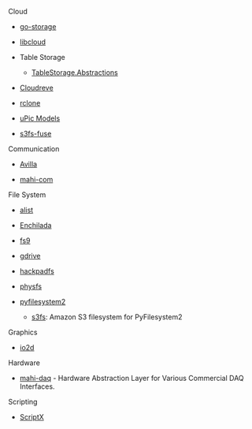 Cloud

- [go-storage](https://github.com/beyondstorage/go-storage)

- [libcloud](https://github.com/apache/libcloud)

- Table Storage
  
  - [TableStorage.Abstractions](https://github.com/Tazmainiandevil/TableStorage.Abstractions)

- [Cloudreve](https://github.com/cloudreve/Cloudreve)

- [rclone](https://github.com/rclone/rclone)

- [uPic Models](https://github.com/gee1k/uPic/tree/master/uPic/Models)

- [s3fs-fuse](https://github.com/s3fs-fuse/s3fs-fuse)

Communication

- [Avilla](https://github.com/GraiaProject/Avilla)

- [mahi-com](https://github.com/mahilab/mahi-com)

File System

- [alist](https://github.com/Xhofe/alist)

- [Enchilada](https://github.com/sparkeh9/Enchilada)

- [fs9](https://github.com/reusee/fs9)

- [gdrive](https://github.com/BYVoid/gdrive)

- [hackpadfs](https://github.com/hack-pad/hackpadfs)

- [physfs](https://github.com/icculus/physfs)

- [pyfilesystem2](https://github.com/PyFilesystem/pyfilesystem2)
  
  - [s3fs](https://github.com/PyFilesystem/s3fs): Amazon S3 filesystem for PyFilesystem2

Graphics

- [io2d](https://github.com/cpp-io2d/P0267_RefImpl)

Hardware

- [mahi-daq](https://github.com/mahilab/mahi-daq) - Hardware Abstraction Layer for Various Commercial DAQ Interfaces.

Scripting

- [ScriptX](https://github.com/Tencent/ScriptX)

